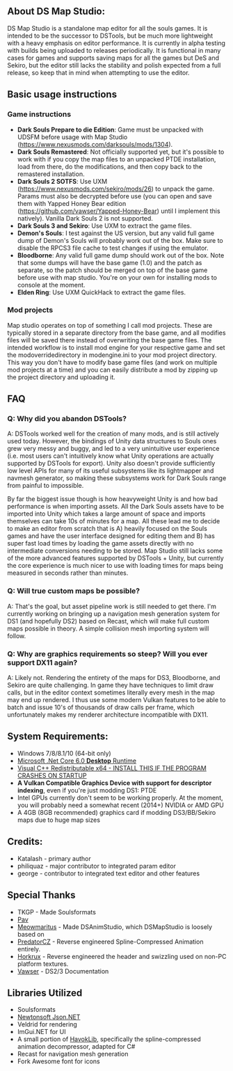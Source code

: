 ## About DS Map Studio:
DS Map Studio is a standalone map editor for all the souls games. It is intended to be the successor to DSTools, but be much more lightweight with a heavy emphasis on editor performance. It is currently in alpha testing with builds being uploaded to releases periodically. It is functional in many cases for games and supports saving maps for all the games but DeS and Sekiro, but the editor still lacks the stability and polish expected from a full release, so keep that in mind when attempting to use the editor.

## Basic usage instructions
### Game instructions
* **Dark Souls Prepare to die Edition**: Game must be unpacked with UDSFM before usage with Map Studio (https://www.nexusmods.com/darksouls/mods/1304).
* **Dark Souls Remastered**: Not officially supported yet, but it's possible to work with if you copy the map files to an unpacked PTDE installation, load from there, do the modifications, and then copy back to the remastered installation.
* **Dark Souls 2 SOTFS**: Use UXM (https://www.nexusmods.com/sekiro/mods/26) to unpack the game. Params must also be decrypted before use (you can open and save them with Yapped Honey Bear edition (https://github.com/vawser/Yapped-Honey-Bear) until I implement this natively). Vanilla Dark Souls 2 is not supported.
* **Dark Souls 3 and Sekiro**: Use UXM to extract the game files.
* **Demon's Souls**: I test against the US version, but any valid full game dump of Demon's Souls will probably work out of the box. Make sure to disable the RPCS3 file cache to test changes if using the emulator.
* **Bloodborne**: Any valid full game dump should work out of the box. Note that some dumps will have the base game (1.0) and the patch as separate, so the patch should be merged on top of the base game before use with map studio. You're on your own for installing mods to console at the moment.
* **Elden Ring**: Use UXM QuickHack to extract the game files.

### Mod projects
Map studio operates on top of something I call mod projects. These are typically stored in a separate directory from the base game, and all modifies files will be saved there instead of overwriting the base game files. The intended workflow is to install mod engine for your respective game and set the modoverridedirectory in modengine.ini to your mod project directory. This way you don't have to modify base game files (and work on multiple mod projects at a time) and you can easily distribute a mod by zipping up the project directory and uploading it.

## FAQ
### Q: Why did you abandon DSTools?
A: DSTools worked well for the creation of many mods, and is still actively used today. However, the bindings of Unity data structures to Souls ones grew very messy and buggy, and led to a very unintuitive user experience (i.e. most users can't intuitively know what Unity operations are actually supported by DSTools for export). Unity also doesn't provide sufficiently low level APIs for many of its useful subsystems like its lightmapper and navmesh generator, so making these subsystems work for Dark Souls range from painful to impossible.

By far the biggest issue though is how heavyweight Unity is and how bad performance is when importing assets. All the Dark Souls assets have to be imported into Unity which takes a large amount of space and imports themselves can take 10s of minutes for a map. All these lead me to decide to make an editor from scratch that is A) heavily focused on the Souls games and have the user interface designed for editing them and B) has super fast load times by loading the game assets directly with no intermediate conversions needing to be stored. Map Studio still lacks some of the more advanced features supported by DSTools + Unity, but currently the core experience is much nicer to use with loading times for maps being measured in seconds rather than minutes.

### Q: Will true custom maps be possible?
A: That's the goal, but asset pipeline work is still needed to get there. I'm currently working on bringing up a navigation mesh generation system for DS1 (and hopefully DS2) based on Recast, which will make full custom maps possible in theory. A simple collision mesh importing system will follow.

### Q: Why are graphics requirements so steep? Will you ever support DX11 again?
A: Likely not. Rendering the entirety of the maps for DS3, Bloodborne, and Sekiro are quite challenging. In game they have techniques to limit draw calls, but in the editor context sometimes literally every mesh in the map may end up rendered. I thus use some modern Vulkan features to be able to batch and issue 10's of thousands of draw calls per frame, which unfortunately makes my renderer architecture incompatible with DX11.

## System Requirements:
* Windows 7/8/8.1/10 (64-bit only)
* [Microsoft .Net Core 6.0 **Desktop** Runtime](https://dotnet.microsoft.com/download/dotnet-core/6.0)
* [Visual C++ Redistributable x64 - INSTALL THIS IF THE PROGRAM CRASHES ON STARTUP](https://aka.ms/vs/16/release/vc_redist.x64.exe)
* **A Vulkan Compatible Graphics Device with support for descriptor indexing**, even if you're just modding DS1: PTDE
* Intel GPUs currently don't seem to be working properly. At the moment, you will probably need a somewhat recent (2014+) NVIDIA or AMD GPU
* A 4GB (8GB recommended) graphics card if modding DS3/BB/Sekiro maps due to huge map sizes

## Credits:
* Katalash - primary author
* philiquaz - major contributor to integrated param editor
* george - contributor to integrated text editor and other features

## Special Thanks
* TKGP - Made Soulsformats
* [Pav](https://github.com/JohrnaJohrna)
* [Meowmaritus](https://github.com/meowmaritus) - Made DSAnimStudio, which DSMapStudio is loosely based on
* [PredatorCZ](https://github.com/PredatorCZ) - Reverse engineered Spline-Compressed Animation entirely.
* [Horkrux](https://github.com/horkrux) - Reverse engineered the header and swizzling used on non-PC platform textures.
* [Vawser](https://github.com/vawser) - DS2/3 Documentation

## Libraries Utilized
* Soulsformats
* [Newtonsoft Json.NET](https://www.newtonsoft.com/json)
* Veldrid for rendering
* ImGui.NET for UI
* A small portion of [HavokLib](https://github.com/PredatorCZ/HavokLib), specifically the spline-compressed animation decompressor, adapted for C#
* Recast for navigation mesh generation
* Fork Awesome font for icons
